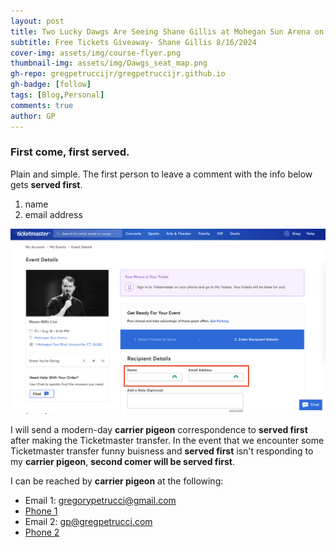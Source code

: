 ```yaml
---
layout: post
title: Two Lucky Dawgs Are Seeing Shane Gillis at Mohegan Sun Arena on 8/16/2024
subtitle: Free Tickets Giveaway- Shane Gillis 8/16/2024
cover-img: assets/img/course-flyer.png
thumbnail-img: assets/img/Dawgs_seat_map.png
gh-repo: gregpetruccijr/gregpetruccijr.github.io
gh-badge: [follow]
tags: [Blog,Personal]
comments: true
author: GP
---
```


### First come, first served.
Plain and simple. 
The first person to leave a comment with the info below gets **served first**. 

1.  name
2.  email address
      
![](assets/img/name_email_address.png)

I will send a modern-day __carrier pigeon__ correspondence to **served first** after making the Ticketmaster transfer. In the event that we encounter some Ticketmaster transfer funny buisness and **served first** isn't responding to my __carrier pigeon__, **second comer will be served first**.

I can be reached by __carrier pigeon__ at the following: 
  -  Email 1: <gregorypetrucci@gmail.com>
  -  [Phone 1](tel:7817712485)
  -  Email 2: <gp@gregpetrucci.com>
  -  [Phone 2](tel:4133452078)

  



